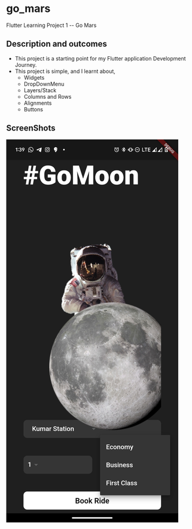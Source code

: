 # go_mars

Flutter Learning Project 1 -- Go Mars

## Description and outcomes

- This project is a starting point for my Flutter application Development Journey.
- This project is simple, and I learnt about,
    - Widgets
    - DropDownMenu
    - Layers/Stack
    - Columns and Rows
    - Alignments
    - Buttons

## ScreenShots

![Go Mars Screenshot](./assets/images/go_mars.png)



